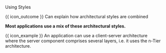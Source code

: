 <span id="title">Using Styles</span>

<span id="prereqs"></span>

<span id="outcomes">{{ icon_outcome }} Can explain how architectural styles are combined</span>

<div id="body">

**Most applications use a mix of these architectural styles.**  

<tip-box> 

{{ icon_example }} An application can use a client-server architecture where the server component comprises several layers, i.e. it uses the n-Tier architecture.

<!-- TODO: add diagram -->

</tip-box>

</div>

<div id="extras">

<include src="exercises.md" />

</div>


</div>